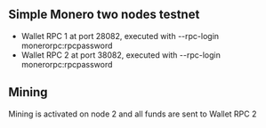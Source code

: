 Simple Monero two nodes testnet
-------------------------------

- Wallet RPC 1 at port 28082, executed with --rpc-login monerorpc:rpcpassword
- Wallet RPC 2 at port 38082, executed with --rpc-login monerorpc:rpcpassword

Mining
------
Mining is activated on node 2 and all funds are sent to Wallet RPC 2